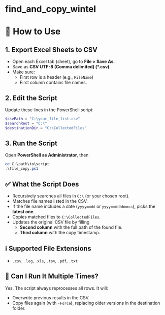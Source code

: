 # find_and_copy_wintel

# 📄 How to Use

## 1. Export Excel Sheets to CSV

- Open each Excel tab (sheet), go to **File > Save As**.
- Save as **CSV UTF-8 (Comma delimited) (*.csv)**.
- Make sure:
  - First row is a header (e.g., `FileName`)
  - First column contains file names.

## 2. Edit the Script

Update these lines in the PowerShell script:

```powershell
$csvPath = "C:\your_file_list.csv"
$searchRoot = "C:\"
$destinationDir = "C:\CollectedFiles"
```

## 3. Run the Script

Open **PowerShell as Administrator**, then:

```powershell
cd C:\path\to\script
.\file_copy.ps1
```

## ✅ What the Script Does

- Recursively searches all files in `C:\` (or your chosen root).
- Matches file names listed in the CSV.
- If the file name includes a date (`yyyymmdd` or `yyyymmddhhmmss`), picks the **latest one**.
- Copies matched files to `C:\CollectedFiles`.
- Updates the original CSV file by filling:
  - **Second column** with the full path of the found file.
  - **Third column** with the copy timestamp.

## ℹ️ Supported File Extensions

- `.csv`, `.log`, `.xls`, `.tsv`, `.pdf`, `.txt`

## 🔁 Can I Run It Multiple Times?

Yes. The script always reprocesses all rows. It will:
- Overwrite previous results in the CSV.
- Copy files again (with `-Force`), replacing older versions in the destination folder.
